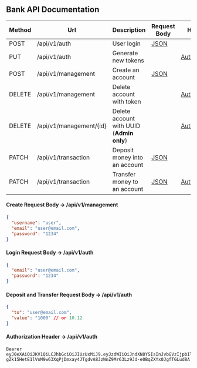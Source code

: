 ## Bank API Documentation

| Method | Url                     | Description                               | Request Body         | Headers                 | 
|--------|-------------------------|-------------------------------------------|----------------------|-------------------------|
| POST   | /api/v1/auth            | User login                                | [JSON](#login)       |                         |
| PUT    | /api/v1/auth            | Generate new tokens                       |                      | [Authorization](#token) |
| POST   | /api/v1/management      | Create an account                         | [JSON](#create)      |                         |
| DELETE | /api/v1/management      | Delete account with token                 |                      | [Authorization](#token) |
| DELETE | /api/v1/management/{id} | Delete account with UUID (**Admin only**) |                      | [Authorization](#token) |
| PATCH  | /api/v1/transaction     | Deposit money into an account             | [JSON](#transaction) |                         |
| PATCH  | /api/v1/transaction     | Transfer money to an account              | [JSON](#transaction) | [Authorization](#token) |




#### <a id="create"> Create Request Body -> /api/v1/management</a>
```json
{
  "username": "user",
  "email": "user@email.com",
  "password": "1234"
}
```

#### <a id="login"> Login Request Body -> /api/v1/auth</a>

```json
{
  "email": "user@email.com",
  "password": "1234"
}
```

#### <a id="transaction"> Deposit and Transfer Request Body -> /api/v1/auth</a>

```json
{
  "to": "user@email.com",
  "value": "1000" // or 10.12
}
```

#### <a id="token"> Authorization Header -> /api/v1/auth</a>

```Authorization Header
Bearer eyJ0eXAiOiJKV1QiLCJhbGciOiJIUzUxMiJ9.eyJzdWIiOiJndXN0YSIsInJvbGVzIjpbIlJPTEVfVVNFUiJdLCJleHAiOjE3MDI3NDM3NzMsImlhdCI6MTcwMjc0Mzc3M30.38hldLfR8XehVPf-gZk15HetE1lVoM9w63XqPjDmxay4JTgdvA8JzWnZ9Mr63Lz9Jd-e0BqZXYx0JgfTGLud8A
```